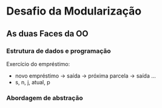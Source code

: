 # Desafio da Modularização

## As duas Faces da OO

### Estrutura de dados e programação 

Exercício do empréstimo:
* novo empréstimo -> saída -> próxima parcela -> saída ...
* s, n, j, atual, p


### Abordagem de abstração 